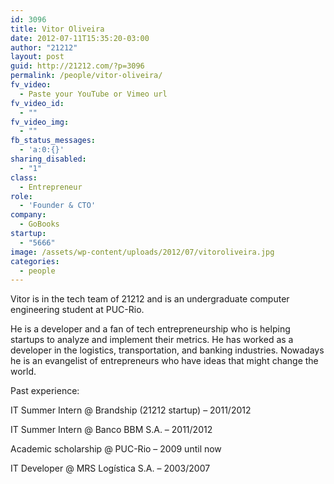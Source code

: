 ```yaml
---
id: 3096
title: Vitor Oliveira
date: 2012-07-11T15:35:20-03:00
author: "21212"
layout: post
guid: http://21212.com/?p=3096
permalink: /people/vitor-oliveira/
fv_video:
  - Paste your YouTube or Vimeo url
fv_video_id:
  - ""
fv_video_img:
  - ""
fb_status_messages:
  - 'a:0:{}'
sharing_disabled:
  - "1"
class:
  - Entrepreneur
role:
  - 'Founder & CTO'
company:
  - GoBooks
startup:
  - "5666"
image: /assets/wp-content/uploads/2012/07/vitoroliveira.jpg
categories:
  - people
---
```

Vitor is in the tech team of 21212 and is an undergraduate computer engineering student at PUC-Rio.

He is a developer and a fan of tech entrepreneurship who is helping startups to analyze and implement their metrics. He has worked as a developer in the logistics, transportation, and banking industries. Nowadays he is an evangelist of entrepreneurs who have ideas that might change the world.

Past experience:

IT Summer Intern @ Brandship (21212 startup) &#8211; 2011/2012

IT Summer Intern @ Banco BBM S.A. &#8211; 2011/2012

Academic scholarship @ PUC-Rio &#8211; 2009 until now

IT Developer @ MRS Logística S.A. &#8211; 2003/2007